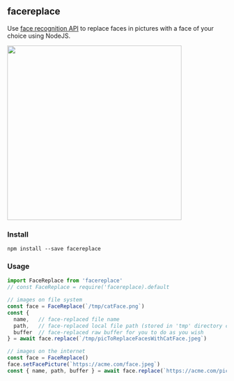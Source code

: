 ## facereplace

Use [face recognition API](https://github.com/justadudewhohacks/face-api.js) to replace faces in
pictures with a face of your choice using NodeJS.

<img src="https://user-images.githubusercontent.com/13718950/71393327-0da16280-25da-11ea-916e-15085b30aa8e.png" width="400">

### Install

`npm install --save facereplace`

### Usage

```js
import FaceReplace from 'facereplace'
// const FaceReplace = require('facereplace).default

// images on file system
const face = FaceReplace(`/tmp/catFace.png`)
const {
  name,   // face-replaced file name
  path,   // face-replaced local file path (stored in 'tmp' directory created in this repo)
  buffer  // face-replaced raw buffer for you to do as you wish
} = await face.replace(`/tmp/picToReplaceFacesWithCatFace.jpeg`)

// images on the internet
const face = FaceReplace()
face.setFacePicture(`https://acme.com/face.jpeg`)
const { name, path, buffer } = await face.replace(`https://acme.com/picFullOfFaces.png`)
```